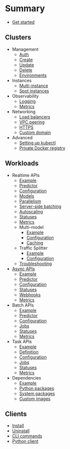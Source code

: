 # Summary

* [Get started](start.md)

## Clusters

* Management
  * [Auth](clusters/management/auth.md)
  * [Create](clusters/management/create.md)
  * [Update](clusters/management/update.md)
  * [Delete](clusters/management/delete.md)
  * [Environments](clusters/management/environments.md)
* Instances
  * [Multi-instance](clusters/instances/multi.md)
  * [Spot instances](clusters/instances/spot.md)
* Observability
  * [Logging](clusters/observability/logging.md)
  * [Metrics](clusters/observability/metrics.md)
* Networking
  * [Load balancers](clusters/networking/load-balancers.md)
  * [VPC peering](clusters/networking/vpc-peering.md)
  * [HTTPS](clusters/networking/https.md)
  * [Custom domain](clusters/networking/custom-domain.md)
* Advanced
  * [Setting up kubectl](clusters/advanced/kubectl.md)
  * [Private Docker registry](clusters/advanced/registry.md)

## Workloads

* Realtime APIs
  * [Example](workloads/realtime/example.md)
  * [Predictor](workloads/realtime/predictors.md)
  * [Configuration](workloads/realtime/configuration.md)
  * [Models](workloads/realtime/models.md)
  * [Parallelism](workloads/realtime/parallelism.md)
  * [Server-side batching](workloads/realtime/server-side-batching.md)
  * [Autoscaling](workloads/realtime/autoscaling.md)
  * [Statuses](workloads/realtime/statuses.md)
  * [Metrics](workloads/realtime/metrics.md)
  * Multi-model
    * [Example](workloads/realtime/multi-model/example.md)
    * [Configuration](workloads/realtime/multi-model/configuration.md)
    * [Caching](workloads/realtime/multi-model/caching.md)
  * Traffic Splitter
    * [Example](workloads/realtime/traffic-splitter/example.md)
    * [Configuration](workloads/realtime/traffic-splitter/configuration.md)
  * [Troubleshooting](workloads/realtime/troubleshooting.md)
* [Async APIs](workloads/async/async-apis.md)
  * [Example](workloads/async/example.md)
  * [Predictor](workloads/async/predictors.md)
  * [Configuration](workloads/async/configuration.md)
  * [Statuses](workloads/async/statuses.md)
  * [Webhooks](workloads/async/webhooks.md)
  * [Metrics](workloads/async/metrics.md)
* Batch APIs
  * [Example](workloads/batch/example.md)
  * [Predictor](workloads/batch/predictors.md)
  * [Configuration](workloads/batch/configuration.md)
  * [Jobs](workloads/batch/jobs.md)
  * [Statuses](workloads/batch/statuses.md)
  * [Metrics](workloads/batch/metrics.md)
* Task APIs
  * [Example](workloads/task/example.md)
  * [Definition](workloads/task/definitions.md)
  * [Configuration](workloads/task/configuration.md)
  * [Jobs](workloads/task/jobs.md)
  * [Statuses](workloads/task/statuses.md)
  * [Metrics](workloads/task/metrics.md)
* Dependencies
  * [Example](workloads/dependencies/example.md)
  * [Python packages](workloads/dependencies/python-packages.md)
  * [System packages](workloads/dependencies/system-packages.md)
  * [Custom images](workloads/dependencies/images.md)

## Clients

* [Install](clients/install.md)
* [Uninstall](clients/uninstall.md)
* [CLI commands](clients/cli.md)
* [Python client](clients/python.md)
